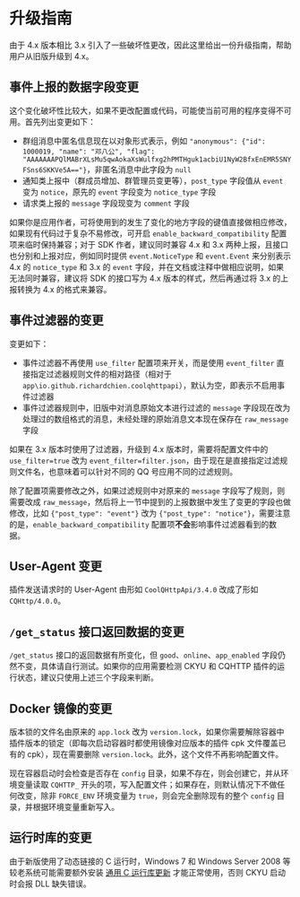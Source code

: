 # 升级指南

由于 4.x 版本相比 3.x 引入了一些破坏性更改，因此这里给出一份升级指南，帮助用户从旧版升级到 4.x。

## 事件上报的数据字段变更

这个变化破坏性比较大，如果不更改配置或代码，可能使当前可用的程序变得不可用。首先列出变更如下：

- 群组消息中匿名信息现在以对象形式表示，例如 `"anonymous": {"id": 1000019, "name": "邓八公", "flag": "AAAAAAAPQlMABrXLsMu5qwAokaXsWulfxg2hPMTHguk1acbiU1NyW2BfxEnEMR5SNYFSns6SKKVe5A=="}`，非匿名消息中此字段为 `null`
- 通知类上报中（群成员增加、群管理员变更等），`post_type` 字段值从 `event` 变为 `notice`，原先的 `event` 字段变为 `notice_type` 字段
- 请求类上报的 `message` 字段现变为 `comment` 字段

如果你是应用作者，可将使用到的发生了变化的地方字段的键值直接做相应修改，如果现有代码过于复杂不易修改，可开启 `enable_backward_compatibility` 配置项来临时保持兼容；对于 SDK 作者，建议同时兼容 4.x 和 3.x 两种上报，且接口也分别和上报对应，例如同时提供 `event.NoticeType` 和 `event.Event` 来分别表示 4.x 的 `notice_type` 和 3.x 的 `event` 字段，并在文档或注释中做相应说明，如果无法同时兼容，建议将 SDK 的接口写为 4.x 版本的样式，然后再通过将 3.x 的上报转换为 4.x 的格式来兼容。

## 事件过滤器的变更

变更如下：

- 事件过滤器不再使用 `use_filter` 配置项来开关，而是使用 `event_filter` 直接指定过滤器规则文件的相对路径（相对于 `app\io.github.richardchien.coolqhttpapi`），默认为空，即表示不启用事件过滤器
- 事件过滤器规则中，旧版中对消息原始文本进行过滤的 `message` 字段现在改为处理过的数组格式的消息，未经处理的原始消息文本现在保存在 `raw_message` 字段

如果在 3.x 版本时使用了过滤器，升级到 4.x 版本时，需要将配置文件中的 `use_filter=true` 改为 `event_filter=filter.json`，由于现在是直接指定过滤规则文件名，也意味着可以针对不同的 QQ 号应用不同的过滤规则。

除了配置项需要修改之外，如果过滤规则中对原来的 `message` 字段写了规则，则需要改成 `raw_message`，然后将上一节中提到的上报数据中发生了变更的字段也做修改，比如 `{"post_type": "event"}` 改为 `{"post_type": "notice"}`，需要注意的是，`enable_backward_compatibility` 配置项**不会**影响事件过滤器看到的数据。

## User-Agent 变更

插件发送请求时的 User-Agent 由形如 `CoolQHttpApi/3.4.0` 改成了形如 `CQHttp/4.0.0`。

## `/get_status` 接口返回数据的变更

`/get_status` 接口的返回数据有所变化，但 `good`、`online`、`app_enabled` 字段仍然不变，具体请自行测试。如果你的应用需要检测 CKYU 和 CQHTTP 插件的运行状态，建议只使用上述三个字段来判断。

## Docker 镜像的变更

版本锁的文件名由原来的 `app.lock` 改为 `version.lock`，如果你需要解除容器中插件版本的锁定（即每次启动容器时都使用镜像对应版本的插件 cpk 文件覆盖已有的 cpk），现在需要删除 `version.lock`。此外，这个文件不再影响配置文件。

现在容器启动时会检查是否存在 `config` 目录，如果不存在，则会创建它，并从环境变量读取 `CQHTTP_` 开头的项，写入配置文件；如果存在，则默认情况下不做任何改变，除非 `FORCE_ENV` 环境变量为 `true`，则会完全删除现有的整个 `config` 目录，并根据环境变量重新写入。

## 运行时库的变更

由于新版使用了动态链接的 C 运行时，Windows 7 和 Windows Server 2008 等较老系统可能需要额外安装 [通用 C 运行库更新](https://support.microsoft.com/zh-cn/help/3118401/update-for-universal-c-runtime-in-windows) 才能正常使用，否则 CKYU 启动时会报 DLL 缺失错误。
